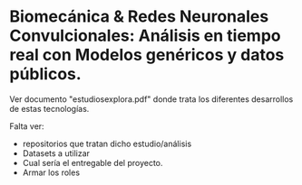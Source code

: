 # Biomecánica & Redes Neuronales Convulcionales: Análisis en tiempo real con Modelos genéricos y datos públicos.



Ver documento "estudiosexplora.pdf" donde trata los diferentes desarrollos de estas tecnologías.

Falta ver:
* repositorios que tratan dicho estudio/análisis
* Datasets a utilizar
* Cual sería el entregable del proyecto.
* Armar los roles